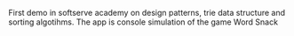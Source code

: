 First demo in softserve academy on design patterns, trie data structure and sorting algotihms. The app is console simulation of the game Word Snack

